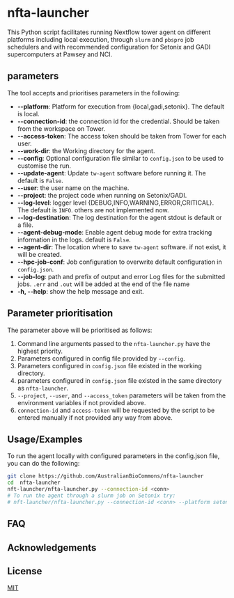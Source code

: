 # nfta-launcher

This Python script facilitates running Nextflow tower agent on different platforms including local execution, through `slurm` and `pbspro` job schedulers and with recommended configuration for Setonix and GADI supercomputers at Pawsey and NCI.



## parameters

The tool accepts and prioritises parameters in the following:

+ **--platform**: Platform for execution from {local,gadi,setonix}. The default is local.
+ **--connection-id**: the connection id for the credential. Should be taken from the workspace on Tower.
+ **--access-token**: The access token should be taken from Tower for each user.
+ **--work-dir**: the Working directory for the agent.
+ **--config**: Optional configuration file similar to `config.json` to be used to customise the run.
+ **--update-agent**: Update `tw-agent` software before running it. The default is `False`.
+ **--user**: the user name on the machine.
+ **--project**: the project code when running on Setonix/GADI.
+ **--log-level**: logger level {DEBUG,INFO,WARNING,ERROR,CRITICAL}. The default is `INFO`. others are not implemented now.
+ **--log-destination**: The log destination for the agent stdout is default or a file.
+ **--agent-debug-mode**:  Enable agent debug mode for extra tracking information in the logs. default is `False`.
+ **--agent-dir**: The location where to save `tw-agent` software. if not exist, it will be created.
+ **--hpc-job-conf**: Job configuration to overwrite default configuration in `config.json`.
+ **--job-log**:  path and prefix of output and error Log files for the submitted jobs. `.err` and `.out` will be added at the end of the file name
+ **-h, --help**: show the help message and exit.


## Parameter prioritisation

The parameter above will be prioritised as follows:

1. Command line arguments passed to the `nfta-launcher.py` have the highest priority.
2. Parameters configured in config file provided by `--config`.
3. Parameters configured in `config.json` file existed in the working directory.
4. parameters configured in `config.json` file existed in the same directory as `nfta-launcher`.
5. `--project`, `--user`, and `--access_token` parameters will be taken from the environment variables if not provided above.
6. `connection-id` and `access-token` will be requested by the script to be entered manually if not provided any way from above.


## Usage/Examples

To run the agent locally with configured parameters in the config.json file, you can do the following:

```bash
git clone https://github.com/AustralianBioCommons/nfta-launcher
cd  nfta-launcher
nft-launcher/nfta-launcher.py --connection-id <conn>
# To run the agent through a slurm job on Setonix try:
# nft-launcher/nfta-launcher.py --connection-id <conn> --platform setonix
```



## FAQ




## Acknowledgements


## License

[MIT](https://choosealicense.com/licenses/mit/)

